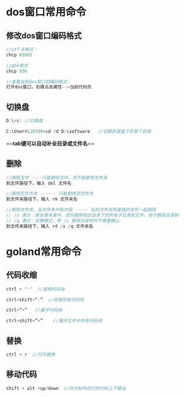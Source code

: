 # dos窗口常用命令

## 修改dos窗口编码格式

```go
//utf-8格式：
chcp 65001

//gbk格式
chcp 936

//查看当前dos窗口的编码格式：
打开dos窗口，右键点击属性-->当前代码页
```

##  切换盘

```go
D:\>c: //切换盘

C:\Users\18390>cd /d D:\software   //切换到某盘下的某个目录

```

==**tab键可以自动补全目录或文件名**==





## 删除

```go
//删除文件 ----只能删除文件，而不能删除文件夹
到文件路径下，输入 del 文件名 

//删除空文件夹 ------ 只能删除空文件夹
到文件夹路径下，输入 rm 文件夹名

//删除文件夹，且文件夹中有内容 ----- 会将文件夹和里面的文件一起删除
// /s 表示：除目录本身外，还将删除指定目录下的所有子目录和文件。用于删除目录树
// /q 表示：安静模式，带 /s 删除目录树时不需要确认
到文件夹路径下，输入 rd /s /q 文件夹名 
```







# goland常用命令

## 代码收缩

```go
ctrl + "-"  //收缩代码块

ctrl+shift+“-”  //收缩所有代码块

ctrl+“+”   //展开代码块

ctrl+shift+“+”    //展开文件中所有代码块
```



## 替换

```go
ctrl + r  //打开替换
```



## 移动代码

```go
shift + alt +up/down  //将光标所在行的代码上下移动
```

